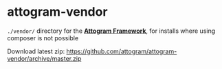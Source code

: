 # attogram-vendor

`./vendor/` directory for the [**Attogram Framework**](https://github.com/attogram/attogram), for installs where using composer is not possible

Download latest zip:
https://github.com/attogram/attogram-vendor/archive/master.zip
